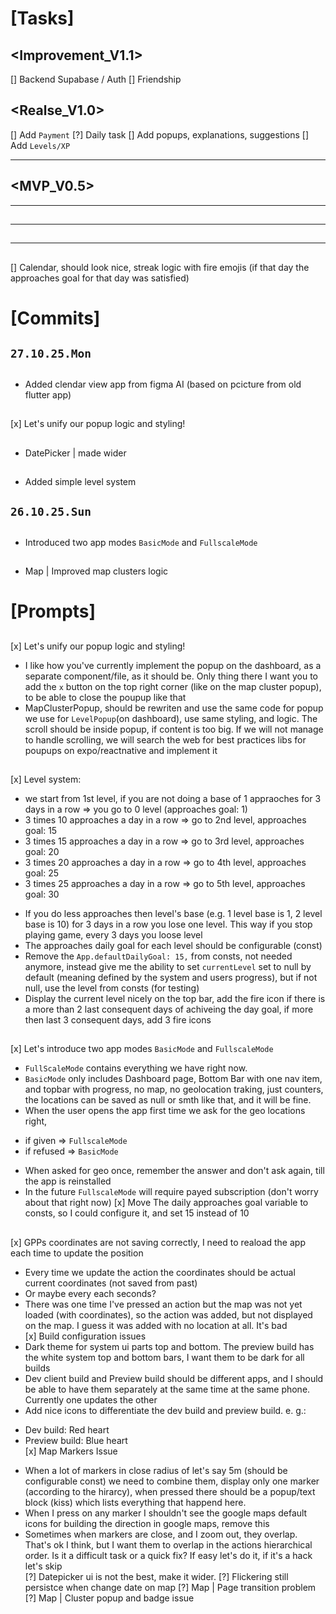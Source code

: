 # [Tasks]

## <Improvement_V1.1>
[] Backend Supabase / Auth
[] Friendship

## <Realse_V1.0>
[] Add `Payment`
[?] Daily task
[] Add popups, explanations, suggestions
[] Add `Levels/XP`

--- --- ---
## <MVP_V0.5>
--- --- ---

## <Popups>
## <Levels>
---
## <TopBar>
## <BottomBar>
## <Contacts>
## <Map> 
## <Dashboard>
## <Calendar>
---

## <Calendar>
[] Calendar, should look nice, streak logic with fire emojis (if that day the approaches goal for that day was satisfied)


# [Commits]

## `27.10.25.Mon`

## <Calendar>
* Added clendar view app from figma AI (based on pcicture from old flutter app)

## <Popups>
[x] Let's unify our popup logic and styling!

## <TopBar>
* DatePicker | made wider

## <Levels>
* Added simple level system

## `26.10.25.Sun`

## <Field2Fixes>
* Introduced two app modes `BasicMode` and `FullscaleMode`

## <Field2Fixes>
* Map | Improved map clusters logic

# [Prompts]

## <Popups>
[x] Let's unify our popup logic and styling!
* I like how you've currently implement the popup on the dashboard, as a separate component/file, as it should be. Only thing there I want you to add the `x` button on the top right corner (like on the map cluster popup), to be able to close the poupup like that
* MapClusterPopup, should be rewriten and use the same code for popup we use for `LevelPopup`(on dashboard), use same styling, and logic. The scroll should be inside popup, if content is too big. If we will not manage to handle scrolling, we will search the web for best practices libs for poupups on expo/reactnative and implement it

## <Levels>
[x] Level system:
 - we start from 1st level, if you are not doing a base of 1 appraoches for 3 days in a row => you go to 0 level (approaches goal: 1)
 - 3 times 10 approaches a day in a row => go to 2nd level, approaches goal: 15
 - 3 times 15 approaches a day in a row => go to 3rd level, approaches goal: 20
 - 3 times 20 approaches a day in a row => go to 4th level, approaches goal: 25
 - 3 times 25 approaches a day in a row => go to 5th level, approaches goal: 30
* If you do less approaches then level's base (e.g. 1 level base is 1, 2 level base is 10) for 3 days in a row you lose one level. This way if you stop playing game, every 3 days you loose level
* The approaches daily goal for each level should be configurable (const)
* Remove the `App.defaultDailyGoal: 15,` from consts, not needed anymore, instead give me the ability to set `currentLevel` set to null by default (meaning defined by the system and users progress), but if not null, use the level from consts (for testing)
* Display the current level nicely on the top bar, add the fire icon if there is a more than 2 last consequent days of achiveing the day goal, if more then last 3 consequent days, add 3 fire icons

## <Field2Fixes>
[x] Let's introduce two app modes `BasicMode` and `FullscaleMode`
* `FullScaleMode` contains everything we have right now.
* `BasicMode` only includes Dashboard page, Bottom Bar with one nav item, and topbar with progress,
no map, no geolocation traking, just counters, the locations can be saved as null or smth like that, and it will be fine.
* When the user opens the app first time we ask for the geo locations right, 
 - if given => `FullscaleMode`
 - if refused => `BasicMode`
* When asked for geo once, remember the answer and don't ask again, till the app is reinstalled
* In the future `FullscaleMode` will require payed subscription (don't worry about that right now)
[x] Move The daily approaches goal variable to consts, so I could configure it, and set 15 instead of 10

## <Field1Fixes>
[x] GPPs coordinates are not saving correctly, I need to reaload the app each time to update the position
 * Every time we update the action the coordinates should be actual current coordinates (not saved from past)
 * Or maybe every each seconds?
 * There was one time I've pressed an action but the map was not yet loaded (with coordinates), so the action was added, but not displayed on the map. I guess it was added with no location at all. It's bad
\
[x] Build configuration issues
 * Dark theme for system ui parts top and bottom. The preview build has the white system top and bottom bars, I want them to be dark for all builds
 * Dev client build and Preview build should be different apps, and I should be able to have them separately at the same time at the same phone. Currently one updates the other
 * Add nice icons to differentiate the dev build and preview build. e. g.:
  - Dev build: Red heart
  - Preview build: Blue heart
\
[x] Map Markers Issue
* When a lot of markers in close radius of let's say 5m (should be configurable const) we need to combine them, display only one marker (according to the hirarcy), when pressed there should be a popup/text block (kiss) which lists everything that happend here.
* When I press on any marker I shouldn't see the google maps default icons for building the direction in google maps, remove this
* Sometimes when markers are close, and I zoom out, they overlap. That's ok I think, but I want them to overlap in the actions hierarchical order. Is it a difficult task or a quick fix? If easy let's do it, if it's a hack let's skip
\
[?] Datepicker ui is not the best, make it wider.
[?] Flickering still persistce when change date on map
[?] Map | Page transition problem
[?] Map | Cluster popup and badge issue

